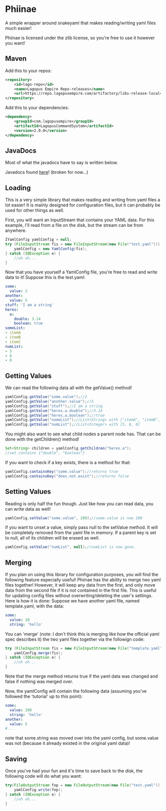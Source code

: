 # Phiinae
A simple wrapper around snakeyaml that makes reading/writing yaml files much easier!

Phiinae is licensed under the zlib license, so you're free to use it however you want!

## Maven
Add this to your repos:
```xml
<repository>
    <id>lago-repo</id>
    <name>Lagopus Empire Repo-releases</name>
    <url>https://repo.lagopusempire.com/artifactory/libs-release-local</url>
</repository>
```
Add this to your dependencies:
```xml
<dependency>
    <groupId>com.lagopusempire</groupId>
    <artifactId>LagopusCommandSystem</artifactId>
    <version>2.0.0</version>
</dependency>
```

## JavaDocs
Most of what the javadocs have to say is written below.

Javadocs found [here](http://jd.lagopusempire.com/phiinae/2.1/)! (broken for now...)

## Loading
This is a very simple library that makes reading and writing from yaml files a lot easier! It is mainly designed for configuration files, but it can probably be used for other things as well.

First, you will want an InputStream that contains your YAML data. For this example, I'll read from a file on the disk, but the stream can be from anywhere.
```java
IYamlConfig yamlConfig = null;
try (FileInputStream fis = new FileInputStream(new File("test.yaml"))) {
    yamlConfig = new YamlConfig(fis);
} catch (IOException e) {
    //uh oh...
}
```
Now that you have yourself a YamlConfig file, you're free to read and write data to it!
Suppose this is the test.yaml:
```yaml
some:
  value: 2
another:
  value: 5
stuff: 'I am a string'
heres:
  a:
    double: 3.14
    boolean: true
someList:
- itemA
- itemB
- itemC
numList:
- 5
- 6
- 8
```
## Getting Values
We can read the following data all with the getValue() method!
```java
yamlConfig.getValue("some.value");//2
yamlConfig.getValue("another.value");//5
yamlConfig.getValue("stuff");//I am a string
yamlConfig.getValue("heres.a.double");//3.14
yamlConfig.getValue("heres.a.boolean");//true
yamlConfig.getValue("someList");//List<String> with ["itemA", "itemB", "ItemC"]
yamlConfig.getValue("numList");//List<Integer> with [5, 6, 8]
```
You might also want to see what child nodes a parent node has. That can be done with the getChildren() method!
```java
Set<String> children = yamlConfig.getChildren("heres.a");
//set contains {"double", "boolean"}
```
If you want to check if a key exists, there is a method for that:
```java
yamlConfig.containsKey("some.value");//returns true
yamlConfig.containsKey("does.not.exist");//returns false
```
## Setting Values
Reading is only half the fun though. Just like how you can read data, you can write data as well!
```java
yamlConfig.setValue("some.value", 200);//some.value is now 200
```
If you want to unset a value, simply pass null to the setValue method. It will be completely removed from the yaml file in memory. If a parent key is set to null, all of its children will be erased as well.
```java
yamlConfig.setValue("numList", null);//numList is now gone.
```
## Merging
If you plan on using this library for configuration purposes, you will find the following feature especially useful! Phiinae has the ability to merge two yaml files together! However, it will keep any data from the first, and only move data from the second file if it is not contained in the first file. This is useful for updating config files without overwriting/deleting the user's settings. Here is how it is done:
Suppose we have another yaml file, named template.yaml, with the data:
```yaml
some:
  value: 10
  string: 'hello'
```
You can 'merge' (note: I don't think this is merging like how the official yaml spec describes it) the two yaml files together via the followign code:
```java
try (FileInputStream fis = new FileInputStream(new File("template.yaml"))) {
    yamlConfig.merge(fis);
} catch (IOException e) {
    //uh oh...
}
```
Note that the merge method returns true if the yaml data was changed and false if nothing was merged over.

Now, the yamlConfig will contain the following data (assuming you've followed the 'tutorial' up to this point):
```yaml
some:
  value: 200
  string: 'hello'
another:
  value: 5
#...
```
note that some.string was moved over into the yaml config, but some.value was not (because it already existed in the original yaml data)!
## Saving
Once you've had your fun and it's time to save back to the disk, the following code will do what you want:
```java
try(FileOutputStream fop = new FileOutputStream(new File("test.yaml"))) {
    yamlConfig.write(fop);
} catch (IOException e) {
    //uh oh...
}
```
